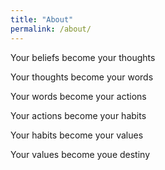 ```yaml
---
title: "About"
permalink: /about/
---
```

Your beliefs become your thoughts

Your thoughts become your words

Your words become your actions

Your actions become your habits

Your habits become your values

Your values become youe destiny